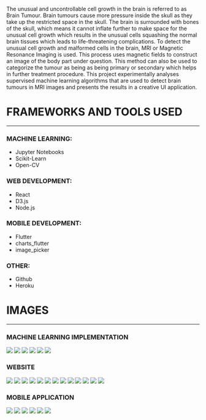 The unusual and uncontrollable cell growth in the brain is referred to as Brain Tumour. Brain 
tumours cause more pressure inside the skull as they take up the restricted space in the skull. 
The brain is surrounded with bones of the skull, which means it cannot inflate further to make 
space for the unusual cell growth which results in the unusual cells squashing the normal 
brain tissues which leads to life-threatening complications.
To detect the unusual cell growth 
and malformed cells in the brain, MRI or Magnetic Resonance Imaging is used. This process 
uses magnetic fields to construct an image of the body part under question. This method can 
also be used to categorize the tumour as being as being primary or secondary which helps in 
further treatment procedure. This project experimentally analyses supervised machine learning 
algorithms that are used to detect brain tumours in MRI images and presents the results in a 
creative UI application.

# FRAMEWORKS AND TOOLS USED
----------------------------

### MACHINE LEARNING:
- Jupyter Notebooks
- Scikit-Learn
- Open-CV

### WEB DEVELOPMENT:
- React
- D3.js
- Node.js

### MOBILE DEVELOPMENT:
- Flutter
- charts_flutter
- image_picker

### OTHER:
- Github
- Heroku


# IMAGES
---------

### MACHINE LEARNING IMPLEMENTATION
![](https://github.com/SiddharthMittal07/MajorProject/blob/main/images/logistic.JPG)
![](https://github.com/SiddharthMittal07/MajorProject/blob/main/images/knn.JPG)
![](https://github.com/SiddharthMittal07/MajorProject/blob/main/images/naivebayes.JPG)
![](https://github.com/SiddharthMittal07/MajorProject/blob/main/images/svm.JPG)
![](https://github.com/SiddharthMittal07/MajorProject/blob/main/images/decisiontree.JPG)
![](https://github.com/SiddharthMittal07/MajorProject/blob/main/images/randomforest.JPG)

### WEBSITE
![](https://github.com/SiddharthMittal07/MajorProject/blob/main/images/header.JPG)
![](https://github.com/SiddharthMittal07/MajorProject/blob/main/images/cancer1.JPG)
![](https://github.com/SiddharthMittal07/MajorProject/blob/main/images/cancer2.JPG)
![](https://github.com/SiddharthMittal07/MajorProject/blob/main/images/cancer3.JPG)
![](https://github.com/SiddharthMittal07/MajorProject/blob/main/images/results1.JPG)
![](https://github.com/SiddharthMittal07/MajorProject/blob/main/images/results2.JPG)
![](https://github.com/SiddharthMittal07/MajorProject/blob/main/images/results3.JPG)
![](https://github.com/SiddharthMittal07/MajorProject/blob/main/images/results4.JPG)
![](https://github.com/SiddharthMittal07/MajorProject/blob/main/images/algorithms.JPG)
![](https://github.com/SiddharthMittal07/MajorProject/blob/main/images/upload1.JPG)
![](https://github.com/SiddharthMittal07/MajorProject/blob/main/images/upload2.JPG)
![](https://github.com/SiddharthMittal07/MajorProject/blob/main/images/upload3.JPG)
![](https://github.com/SiddharthMittal07/MajorProject/blob/main/images/footer.JPG)

### MOBILE APPLICATION
![](https://github.com/SiddharthMittal07/MajorProject/blob/main/images/onboarding1.JPG)
![](https://github.com/SiddharthMittal07/MajorProject/blob/main/images/home.JPG)
![](https://github.com/SiddharthMittal07/MajorProject/blob/main/images/algorithmsmob.JPG)
![](https://github.com/SiddharthMittal07/MajorProject/blob/main/images/resultsmob.JPG)
![](https://github.com/SiddharthMittal07/MajorProject/blob/main/images/uploadmob.JPG)
![](https://github.com/SiddharthMittal07/MajorProject/blob/main/images/footermob.JPG)